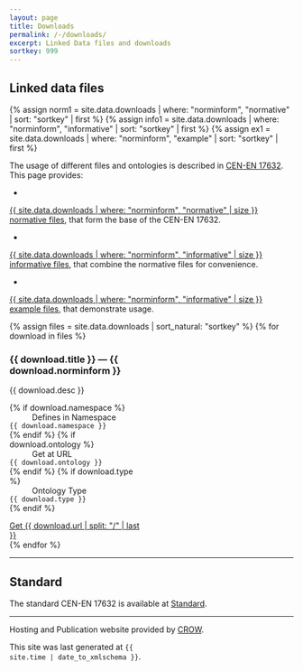 ```yaml
---
layout: page
title: Downloads
permalink: /-/downloads/
excerpt: Linked Data files and downloads
sortkey: 999
---
```


## Linked data files

{% assign norm1 = site.data.downloads | where: "norminform", "normative" | sort: "sortkey" | first %}
{% assign info1 = site.data.downloads | where: "norminform", "informative" | sort: "sortkey" | first %}
{% assign ex1 = site.data.downloads | where: "norminform", "example" | sort: "sortkey" | first %}

The usage of different files and ontologies is described in
<a href='#standard' class='link dim underline-hover blue'>
CEN-EN 17632</a>.
This page provides:

- <a href="{{ '#' | append: norm1.anchorid }}" class='link dim underline-hover blue b'>
{{ site.data.downloads | where: "norminform", "normative" | size }}
normative files</a>, that form the base of the CEN-EN 17632.

- <a href="{{ '#' | append: info1.anchorid }}" class='link dim underline-hover blue b'>
{{ site.data.downloads | where: "norminform", "informative" | size }}
informative files</a>, that combine the normative files for convenience.

- <a href="{{ '#' | append: ex1.anchorid }}" class='link dim underline-hover blue b'>
{{ site.data.downloads | where: "norminform", "informative" | size }}
example files</a>, that demonstrate usage.

<div class='flex-ns justify-around flex-wrap'>

<style>
.card:target {
  background: #eaf3ff;
}
@media screen and (min-width: 30em) {
  .card {
    max-width: calc( 50% - 1rem );
  }
}
</style>

{% assign files = site.data.downloads | sort_natural: "sortkey" %}
{% for download in files %}

<div
  class='flex flex-column justify-between
         br3 ph4 pv2 bg-brand-light-color mv3 mr2 dib card'
  id="{{ download.anchorid }}">
    <h3>{{ download.title }}
    <span class='gray'>— {{ download.norminform }}</span>
</h3>
<p class='f5'>
  {{ download.desc }}
  <dl class='f6'>
{% if download.namespace %}
  <dd class="b pt1 ma0">Defines in Namespace</dd>
    <dt class='pt1 pl2'><code>{{ download.namespace }}</code></dt>
{% endif %}
{% if download.ontology %}
  <dd class="b pt1 ma0">Get at URL</dd>
    <dt class='pt1 pl2'><code>{{ download.ontology }}</code></dt>
{% endif %}
{% if download.type %}
  <dd class="b pt1 ma0">Ontology Type</dd>
    <dt class='pt1 pl2'><code>{{ download.type }}</code></dt>
{% endif %}
  </dl>
</p>

<div class='center'>
  <a
    class='f6 fw6 dib ba mb3
          b--black-20 bg-brand-dark-color hover-bg-brand-middark-color white
          ph3 ph4-ns pv2 pv3-ns br2 no-underline'
    href='{{ site.baseurl }}{{ download.url }}'
    type='{{ download.mime }}'>
      <span class=''>Get</span>
      <span class=''>{{ download.url | split: "/" | last }}</span>
  </a>
</div>

</div>
{% endfor %}

</div>

---

## Standard

The standard CEN-EN 17632 is available at
<a href='https://standards.cencenelec.eu/dyn/www/f?p=205:110:0::::FSP_PROJECT:67839&cs=13BE091B11208910B30E53F9215AFDE96' class='link dim underline-hover blue'>
Standard</a>.

---

Hosting and Publication website provided by
<a href='https://crow.nl' class='link dim underline-hover blue'>
CROW</a>.

<div class='f7'>

This site was last generated at <code class="dim brand-dark-color">{{ site.time | date_to_xmlschema }}</code>.

</div>

